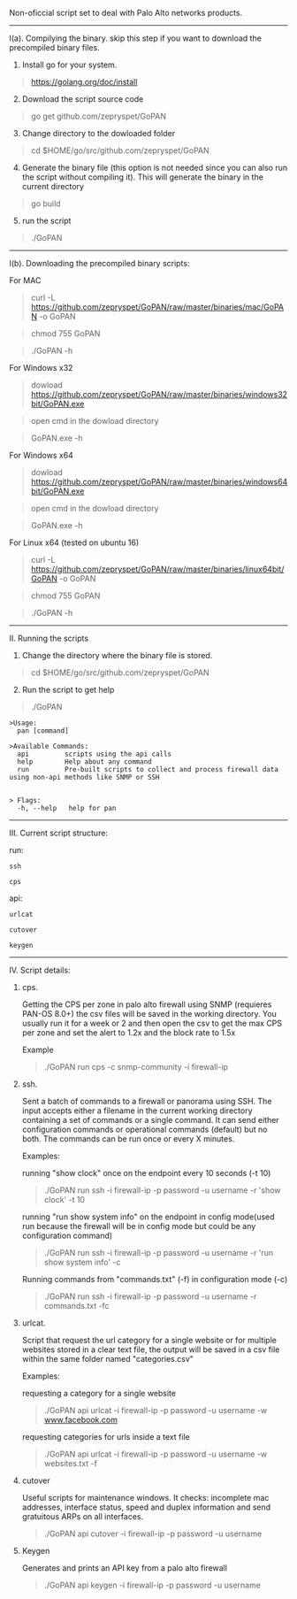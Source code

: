 Non-oficcial script set to deal with Palo Alto networks products.

___
I(a). Compilying the binary. skip this step if you want to download the precompiled binary files.

1. Install go for your system.
>https://golang.org/doc/install

2. Download the script source code 
> go get github.com/zepryspet/GoPAN

3. Change directory to the dowloaded folder
> cd $HOME/go/src/github.com/zepryspet/GoPAN

4. Generate the binary file (this option is not needed since you can also run the script without compiling it). This will generate the binary in the current directory
> go build

5. run the script
>./GoPAN
___

I(b). Downloading the precompiled binary scripts:

For MAC

>curl -L https://github.com/zepryspet/GoPAN/raw/master/binaries/mac/GoPAN -o GoPAN

>chmod 755 GoPAN

>./GoPAN -h


For Windows x32

> dowload https://github.com/zepryspet/GoPAN/raw/master/binaries/windows32bit/GoPAN.exe

> open cmd in the dowload directory

>GoPAN.exe -h 


For Windows x64

> dowload https://github.com/zepryspet/GoPAN/raw/master/binaries/windows64bit/GoPAN.exe

> open cmd in the dowload directory

>GoPAN.exe -h


For Linux x64 (tested on ubuntu 16)

>curl -L https://github.com/zepryspet/GoPAN/raw/master/binaries/linux64bit/GoPAN -o GoPAN

>chmod 755 GoPAN

>./GoPAN -h


___
II. Running the scripts

1. Change the directory where the binary file is stored.
> cd $HOME/go/src/github.com/zepryspet/GoPAN

2. Run the script to get help

> ./GoPAN
    
    
    >Usage:
      pan [command]

    >Available Commands:
      api         scripts using the api calls
      help        Help about any command
      run         Pre-built scripts to collect and process firewall data using non-api methods like SNMP or SSH


    > Flags:
      -h, --help   help for pan

___

III. Current script structure:

run:

    ssh

    cps

api:

    urlcat
    
    cutover
    
    keygen
    
___
IV. Script details:

1. cps. 

    Getting the CPS per zone in palo alto firewall using SNMP (requieres PAN-OS 8.0+) the csv files will be saved in the working directory. You usually run it for a week or 2 and then open the csv to get the max CPS per zone and set the alert to 1.2x and the block rate to 1.5x

    Example
    > ./GoPAN run cps -c snmp-community -i firewall-ip

2. ssh.

    Sent a batch of commands to a firewall or panorama using SSH. The input accepts either a filename in the current working directory containing a set of commands or a single command. It can send either configuration commands or operational commands (default) but no both. The commands can be run once or every X minutes.

    Examples:
    
    running "show clock" once on the endpoint every 10 seconds (-t 10)
    >./GoPAN run ssh -i firewall-ip -p password -u username -r 'show clock' -t 10
    
    running "run show system info" on the endpoint in config mode(used run because the firewall will be in config mode but could be any configuration command)
    >./GoPAN run ssh -i firewall-ip -p password -u username -r 'run show system info' -c
    
    Running commands from "commands.txt" (-f) in configuration mode (-c)
    >./GoPAN run ssh -i firewall-ip -p password -u username -r commands.txt -fc
    
    
3. urlcat.

    Script that request the url category for a single website or for multiple websites stored in a clear text file, the output will be saved in a csv file within the same folder named "categories.csv"

    Examples:
    
    requesting a category for a single website
    
    >./GoPAN api urlcat -i firewall-ip -p password -u username -w www.facebook.com 

    requesting categories for urls inside a text file
    
    >./GoPAN api urlcat -i firewall-ip -p password -u username -w websites.txt -f
    
4. cutover

    Useful scripts for maintenance windows. It checks: incomplete mac addresses, interface status, speed and duplex information and send gratuitous ARPs on all interfaces.
    
    >./GoPAN api cutover -i firewall-ip -p password -u username
    
5. Keygen

    Generates and prints an API key from a palo alto firewall
    
    >./GoPAN api keygen -i firewall-ip -p password -u username
